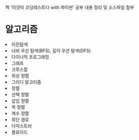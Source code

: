 책 '이것이 코딩테스트다 with 파이썬' 공부 내용 정리 및 소스파일 첨부

# 알고리즘
<li> 이진탐색
<li> 너비 우선 탐색(BFS), 깊이 우선 탐색(DFS)
<li> 다이나믹 프로그래밍
<li> 그래프
    <li>크루스칼
    <li>위상 정렬
<li> 그리디 알고리즘
<li> 정렬
    <li>선택 정렬
    <li>삽입 정렬
    <li>퀵 정렬
    <li>계수 정렬
<li> 최단 경로
    <li> 다익스트라
    <li> 플로이드
